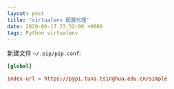 ```yaml
---
layout: post
title: "virtualenv 配置代理"
date: 2020-06-17 23:52:06 +0800
tags: Python virtualenv
---
```


新建文件 `~/.pip/pip.conf`:

```conf
[global]

index-url = https://pypi.tuna.tsinghua.edu.cn/simple
```
